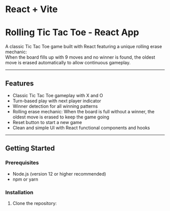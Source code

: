 # React + Vite
# Rolling Tic Tac Toe - React App

A classic Tic Tac Toe game built with React featuring a unique rolling erase mechanic:  
When the board fills up with 9 moves and no winner is found, the oldest move is erased automatically to allow continuous gameplay.

---

## Features

- Classic Tic Tac Toe gameplay with X and O
- Turn-based play with next player indicator
- Winner detection for all winning patterns
- Rolling erase mechanic: When the board is full without a winner, the oldest move is erased to keep the game going
- Reset button to start a new game
- Clean and simple UI with React functional components and hooks

---

## Getting Started

### Prerequisites

- Node.js (version 12 or higher recommended)
- npm or yarn

### Installation

1. Clone the repository:

